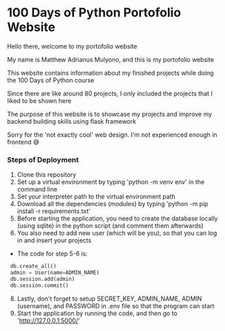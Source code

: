 # 100 Days of Python Portofolio Website
Hello there, welcome to my portofolio website

My name is Matthew Adrianus Mulyono, and this is my portofolio website

This website contains information about my finished projects while doing the 100 Days of Python course

Since there are like around 80 projects, I only included the projects that I liked to be shown here

The purpose of this website is to showcase my projects and improve my backend building skills using flask framework

Sorry for the 'not exactly cool' web design. I'm not experienced enough in frontend 😅

### Steps of Deployment
1. Clone this repository
2. Set up a virtual environment by typing 'python -m venv env' in the command line
3. Set your interpreter path to the virtual environment path
4. Download all the dependencies (modules) by typing 'python -m pip install -r requirements.txt'
5. Before starting the application, you need to create the database locally (using sqlite) in the python script (and comment them afterwards)
6. You also need to add new user (which will be you), so that you can log in and insert your projects
- The code for step 5-6 is:
```python 
 db.create_all()
 admin = User(name=ADMIN_NAME)
 db.session.add(admin)
 db.session.commit()
```
8. Lastly, don't forget to setup SECRET_KEY, ADMIN_NAME, ADMIN (username), and PASSWORD in .env file so that the program can start
9. Start the application by running the code, and then go to 'http://127.0.0.1:5000/'
